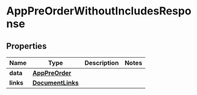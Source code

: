 

# AppPreOrderWithoutIncludesResponse


## Properties

| Name | Type | Description | Notes |
|------------ | ------------- | ------------- | -------------|
|**data** | [**AppPreOrder**](AppPreOrder.md) |  |  |
|**links** | [**DocumentLinks**](DocumentLinks.md) |  |  |



